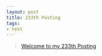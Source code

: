 ```yaml
---
layout: post
title: 233th Posting
tags: 
- text
---
```


> [Welcome to my 233th Posting](https://janghan-kor.tistory.com/1030)